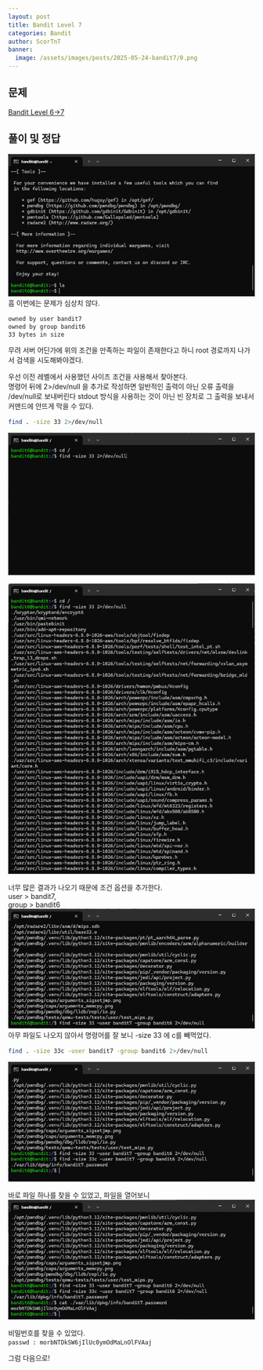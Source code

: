 ```yaml
---
layout: post
title: Bandit Level 7
categories: Bandit
author: ScorTnT
banner:
  image: /assets/images/posts/2025-05-24-bandit7/0.png
---
```


## 문제

[Bandit Level 6->7](https://overthewire.org/wargames/bandit/bandit7.html)

## 풀이 및 정답

![](/assets/images/posts/2025-05-24-bandit7/0.png)
흠 이번에는 문제가 심상치 않다.  

```
owned by user bandit7
owned by group bandit6
33 bytes in size
```
무려 서버 어딘가에 위의 조건을 만족하는 파일이 존재한다고 하니 root 경로까지 나가서 검색을 시도해봐야겠다.  

우선 이전 레벨에서 사용했던 사이즈 조건을 사용해서 찾아본다.  
명령어 뒤에 2>/dev/null 을 추가로 작성하면 일반적인 출력이 아닌 오류 출력을 /dev/null로 보내버린다 stdout 방식을 사용하는 것이 아닌 빈 장치로 그 출력을 보내서 커맨드에 안뜨게 막을 수 있다.  
```bash
find . -size 33 2>/dev/null
```
![](/assets/images/posts/2025-05-24-bandit7/1.png)
  
![](/assets/images/posts/2025-05-24-bandit7/2.png)
  
너무 많은 결과가 나오기 때문에 조건 옵션을 추가한다.  
user > bandit7,  
group > bandit6  
![](/assets/images/posts/2025-05-24-bandit7/3.png)
아무 파일도 나오지 않아서 명령어를 잘 보니 -size 33 에 c를 빼먹었다.
  
```bash
find . -size 33c -user bandit7 -group bandit6 2>/dev/null
```
![](/assets/images/posts/2025-05-24-bandit7/4.png)  
  
바로 파일 하나를 찾을 수 있었고, 파일을 열어보니 
![](/assets/images/posts/2025-05-24-bandit7/5.png)  
  
비밀번호를 찾을 수 있었다.  
`passwd : morbNTDkSW6jIlUc0ymOdMaLnOlFVAaj`
  
그럼 다음으로!